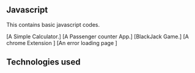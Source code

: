 ## Javascript
This contains basic javascript codes.


[A Simple Calculator.]
[A Passenger counter App.]
[BlackJack Game.]
[A chrome Extension ]
[An error loading page ]

<h2>Technologies used<h2>
<h2>
